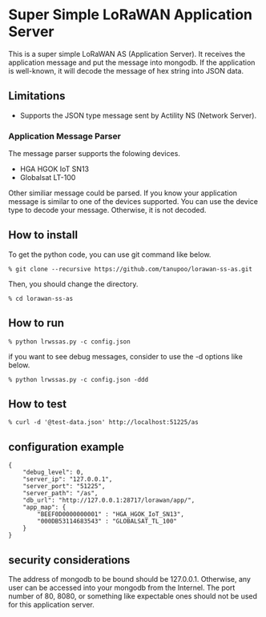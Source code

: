 Super Simple LoRaWAN Application Server
=======================================

This is a super simple LoRaWAN AS (Application Server).
It receives the application message and put the message into mongodb.
If the application is well-known, it will decode the message of hex string
into JSON data.

## Limitations

- Supports the JSON type message sent by Actility NS (Network Server).

### Application Message Parser

The message parser supports the folowing devices.

- HGA HGOK IoT SN13
- Globalsat LT-100

Other similiar message could be parsed.
If you know your application message is similar to one of the devices supported.
You can use the device type to decode your message.
Otherwise, it is not decoded.

## How to install

To get the python code, you can use git command like below.

    % git clone --recursive https://github.com/tanupoo/lorawan-ss-as.git

Then, you should change the directory.

    % cd lorawan-ss-as

## How to run

    % python lrwssas.py -c config.json

if you want to see debug messages, consider to use the -d options like below.

    % python lrwssas.py -c config.json -ddd

## How to test

    % curl -d '@test-data.json' http://localhost:51225/as

## configuration example

    {
        "debug_level": 0,
        "server_ip": "127.0.0.1",
        "server_port": "51225",
        "server_path": "/as",
        "db_url": "http://127.0.0.1:28717/lorawan/app/",
        "app_map": {
            "BEEF0D0000000001" : "HGA_HGOK_IoT_SN13",
            "000DB53114683543" : "GLOBALSAT_TL_100"
        }
    }

## security considerations

The address of mongodb to be bound should be 127.0.0.1.
Otherwise, any user can be accessed into your mongodb from the Internel.
The port number of 80, 8080, or something like expectable ones
should not be used for this application server.
